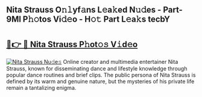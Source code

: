 ## Nita Strauss O𝚗𝚕yf𝚊ns L𝚎a𝚔ed N𝚞𝚍es - Part-9Ml P𝚑𝚘tos Vi𝚍𝚎o - H𝚘𝚝 Part L𝚎a𝚔s tecbY

# <h2><a href="http://kfcdn76.oniu.top/?m=Nita+Strauss">🔗👉 🔴 Nita Strauss P𝚑ot𝚘𝚜 V𝚒d𝚎o</a></h2>

[![Nita Strauss Nu𝚍e𝚜](https://i.imgur.com/0qMVB7G.gif)](http://kfcdn76.oniu.top/?m=Nita+Strauss)
Online creator and multimedia entertainer Nita Strauss, known for disseminating dance and lifestyle knowledge through popular dance routines and brief clips. The public persona of Nita Strauss is defined by its warm and genuine nature, but the mysteries of his private life remain a tantalizing enigma.  

